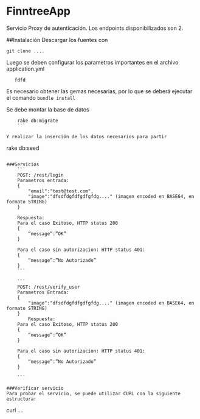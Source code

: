 # FinntreeApp

Servicio Proxy de autenticación. Los endpoints disponibilizados son 2.

##Instalación
 Descargar los fuentes con 
 ```
 git clone ....
 ```

 Luego se deben configurar los parametros importantes en el archivo application.yml
 ```
 	fdfd
 ```

Es necesario obtener las gemas necesarias, por lo que se deberá ejecutar el comando
	```
		bundle install
	```

Se debe montar la base de datos 
```
	rake db:migrate
	```

Y realizar la inserción de los datos necesarios para partir 
```
rake db:seed
```

###Servicios
	```
	POST: /rest/login
	Parametros entrada: 
	{
		"email":"test@test.com",
		"image":"dfsdfdgfdfgdfgfdg...." (imagen encoded en BASE64, en formato STRING)
	}

	Respuesta:
	Para el caso Exitoso, HTTP status 200
	{
		“message”:”OK”
	}

	Para el caso sin autorizacion: HTTP status 401:
	{
		“message”:”No Autorizado”
	}
	```

	```
	POST: /rest/verify_user
	Parametros Entrada: 
	{ 
		"image":"dfsdfdgfdfgdfgfdg...." (imagen encoded en BASE64, en formato STRING)
	}
		Respuesta:
	Para el caso Exitoso, HTTP status 200
	{
		“message”:”OK”
	}

	Para el caso sin autorizacion: HTTP status 401:
	{
		“message”:”No Autorizado”
	}

	```

###Verificar servicio
Para probar el servicio, se puede utilizar CURL con la siguiente estructura:
```
curl ....

```